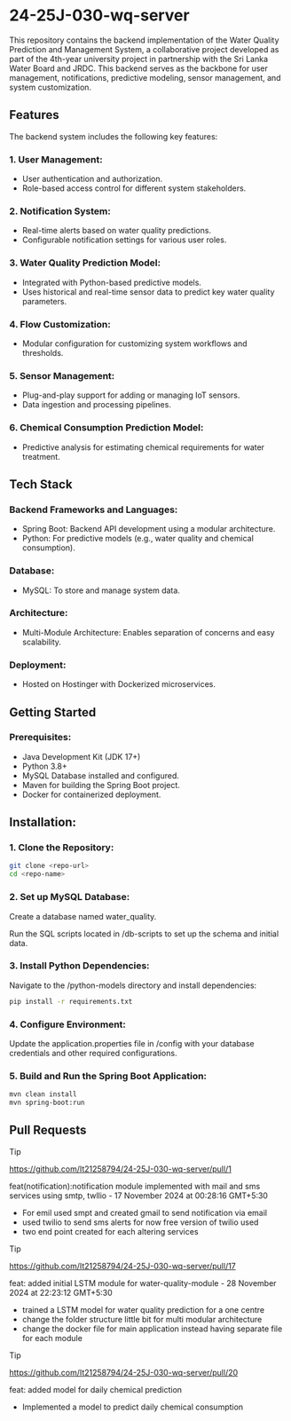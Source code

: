 # 24-25J-030-wq-server

This repository contains the backend implementation of the Water Quality Prediction and Management System, a collaborative project developed as part of the 4th-year university project in partnership with the Sri Lanka Water Board and JRDC. This backend serves as the backbone for user management, notifications, predictive modeling, sensor management, and system customization.


## Features
The backend system includes the following key features:

### 1. User Management:

+ User authentication and authorization.
+ Role-based access control for different system stakeholders.


### 2. Notification System:

+ Real-time alerts based on water quality predictions.
+ Configurable notification settings for various user roles.


### 3. Water Quality Prediction Model:

+ Integrated with Python-based predictive models.
+ Uses historical and real-time sensor data to predict key water quality parameters.


### 4. Flow Customization:

+ Modular configuration for customizing system workflows and thresholds.


### 5. Sensor Management:

+ Plug-and-play support for adding or managing IoT sensors.
+ Data ingestion and processing pipelines.


### 6. Chemical Consumption Prediction Model:

+ Predictive analysis for estimating chemical requirements for water treatment.



## Tech Stack

### Backend Frameworks and Languages:
+ Spring Boot: Backend API development using a modular architecture.
+ Python: For predictive models (e.g., water quality and chemical consumption).

### Database:
+ MySQL: To store and manage system data.

### Architecture:
+ Multi-Module Architecture: Enables separation of concerns and easy scalability.

### Deployment:
+ Hosted on Hostinger with Dockerized microservices.


## Getting Started

### Prerequisites:
+ Java Development Kit (JDK 17+)
+ Python 3.8+
+ MySQL Database installed and configured.
+ Maven for building the Spring Boot project.
+ Docker for containerized deployment.


## Installation:

### 1. Clone the Repository:
```bash
git clone <repo-url>
cd <repo-name>
```

### 2. Set up MySQL Database:

Create a database named water_quality.

Run the SQL scripts located in /db-scripts to set up the schema and initial data.

### 3. Install Python Dependencies:

Navigate to the /python-models directory and install dependencies:

```bash
pip install -r requirements.txt
```

### 4. Configure Environment:

Update the application.properties file in /config with your database credentials and other required configurations.


### 5. Build and Run the Spring Boot Application:

```bash
mvn clean install
mvn spring-boot:run 
```

## Pull Requests

> [!TIP]
>https://github.com/It21258794/24-25J-030-wq-server/pull/1
> 
>feat(notification):notification module implemented with mail and sms services using smtp, twllio - 17 November 2024 at 00:28:16 GMT+5:30
> 
>- For emil used smpt and created gmail to send notification via email
>- used twilio to send sms alerts for now free version of twilio used
>- two end point created for each altering services

> [!TIP]
>https://github.com/It21258794/24-25J-030-wq-server/pull/17
> 
>feat: added initial LSTM module for water-quality-module - 28 November 2024 at 22:23:12 GMT+5:30
>
>- trained a LSTM model for water quality prediction for a one centre
>- change the folder structure little bit for multi modular architecture
>- change the docker file for main application instead having separate file for each module

> [!TIP]
> https://github.com/It21258794/24-25J-030-wq-server/pull/20
>
> feat: added model for daily chemical prediction
>
>- Implemented a model to predict daily chemical consumption

